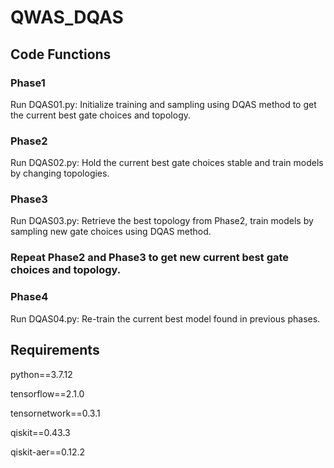 # QWAS_DQAS

## Code Functions

### Phase1
Run DQAS01.py: Initialize training and sampling using DQAS method to get the current best gate choices and topology.

### Phase2
Run DQAS02.py: Hold the current best gate choices stable and train models by changing topologies.

### Phase3
Run DQAS03.py: Retrieve the best topology from Phase2, train models by sampling new gate choices using DQAS method.

### Repeat Phase2 and Phase3 to get new current best gate choices and topology.

### Phase4
Run DQAS04.py: Re-train the current best model found in previous phases.

## Requirements

python==3.7.12

tensorflow==2.1.0

tensornetwork==0.3.1

qiskit==0.43.3

qiskit-aer==0.12.2
